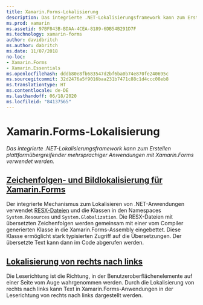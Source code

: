```yaml
---
title: Xamarin.Forms-Lokalisierung
description: Das integrierte .NET-Lokalisierungsframework kann zum Erstellen plattformübergreifender mehrsprachiger Anwendungen mit Xamarin.Forms verwendet werden. Text und Bilder können lokalisiert werden, und Anwendungen können die Leserichtung von rechts nach links unterstützen.
ms.prod: xamarin
ms.assetid: 97BF843B-BDAA-4CEA-8189-6DB54B291D7F
ms.technology: xamarin-forms
author: davidbritch
ms.author: dabritch
ms.date: 11/07/2018
no-loc:
- Xamarin.Forms
- Xamarin.Essentials
ms.openlocfilehash: dddb80e8fb683547d2bf6ba0b74e870fe240695c
ms.sourcegitcommit: 32d2476a5f9016baa231b7471c88c1d4ccc08eb8
ms.translationtype: HT
ms.contentlocale: de-DE
ms.lasthandoff: 06/18/2020
ms.locfileid: "84137565"
---
```

# <a name="xamarinforms-localization"></a>Xamarin.Forms-Lokalisierung

_Das integrierte .NET-Lokalisierungsframework kann zum Erstellen plattformübergreifender mehrsprachiger Anwendungen mit Xamarin.Forms verwendet werden._

## <a name="xamarinforms-string-and-image-localizationtextmd"></a>[Zeichenfolgen- und Bildlokalisierung für Xamarin.Forms](text.md)

Der integrierte Mechanismus zum Lokalisieren von .NET-Anwendungen verwendet [RESX-Dateien](https://docs.microsoft.com/dotnet/framework/resources/creating-resource-files-for-desktop-apps#resources-in-resx-files) und die Klassen in den Namespaces `System.Resources` und `System.Globalization`. Die RESX-Dateien mit übersetzten Zeichenfolgen werden gemeinsam mit einer vom Compiler generierten Klasse in die Xamarin.Forms-Assembly eingebettet. Diese Klasse ermöglicht stark typisierten Zugriff auf die Übersetzungen. Der übersetzte Text kann dann im Code abgerufen werden.

## <a name="right-to-left-localization"></a>[Lokalisierung von rechts nach links](right-to-left.md)

Die Leserichtung ist die Richtung, in der Benutzeroberflächenelemente auf einer Seite vom Auge wahrgenommen werden. Durch die Lokalisierung von rechts nach links kann Text in Xamarin.Forms-Anwendungen in der Leserichtung von rechts nach links dargestellt werden.
